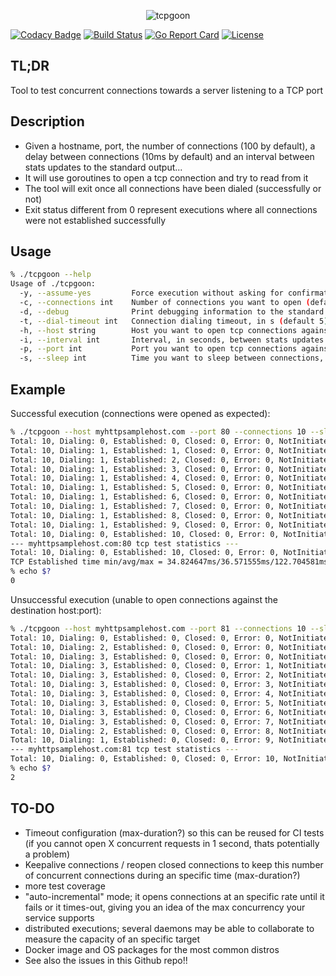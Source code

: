 <p align="center">
<img src="http://www.confusedcoders.com/wp-content/uploads/2016/10/golang-1.jpg" alt="tcpgoon" title="tcpgoon" />
</p>

[![Codacy Badge](https://api.codacy.com/project/badge/Grade/b211244c4a674049864d45020aa8e883)](https://www.codacy.com/app/dachad/tcpgoon?utm_source=github.com&amp;utm_medium=referral&amp;utm_content=dachad/tcpgoon&amp;utm_campaign=Badge_Grade)
[![Build Status](https://travis-ci.org/dachad/tcpgoon.svg?branch=master)](https://travis-ci.org/dachad/tcpgoon)
[![Go Report Card](https://goreportcard.com/badge/github.com/dachad/tcpgoon)](https://goreportcard.com/report/github.com/dachad/tcpgoon)
[![License](https://img.shields.io/badge/license-MIT-blue.svg)](https://github.com/dachad/tcpgoon/blob/master/LICENSE)

## TL;DR

Tool to test concurrent connections towards a server listening to a TCP port

## Description

- Given a hostname, port, the number of connections (100 by default), 
a delay between connections (10ms by default) and an interval between stats
updates to the standard output...
- It will use goroutines to open a tcp connection and try to read from it
- The tool will exit once all connections have been dialed (successfully or not)
- Exit status different from 0 represent executions where all connections were not 
established successfully

## Usage

```bash
% ./tcpgoon --help
Usage of ./tcpgoon:
  -y, --assume-yes         Force execution without asking for confirmation
  -c, --connections int    Number of connections you want to open (default 100)
  -d, --debug              Print debugging information to the standard error
  -t, --dial-timeout int   Connection dialing timeout, in s (default 5)
  -h, --host string        Host you want to open tcp connections against (Required)
  -i, --interval int       Interval, in seconds, between stats updates (default 1)
  -p, --port int           Port you want to open tcp connections against (Required)
  -s, --sleep int          Time you want to sleep between connections, in ms (default 10)
```

## Example

Successful execution (connections were opened as expected):
```bash
% ./tcpgoon --host myhttpsamplehost.com --port 80 --connections 10 --sleep 999 -y 
Total: 10, Dialing: 0, Established: 0, Closed: 0, Error: 0, NotInitiated: 10
Total: 10, Dialing: 1, Established: 1, Closed: 0, Error: 0, NotInitiated: 8
Total: 10, Dialing: 1, Established: 2, Closed: 0, Error: 0, NotInitiated: 7
Total: 10, Dialing: 1, Established: 3, Closed: 0, Error: 0, NotInitiated: 6
Total: 10, Dialing: 1, Established: 4, Closed: 0, Error: 0, NotInitiated: 5
Total: 10, Dialing: 1, Established: 5, Closed: 0, Error: 0, NotInitiated: 4
Total: 10, Dialing: 1, Established: 6, Closed: 0, Error: 0, NotInitiated: 3
Total: 10, Dialing: 1, Established: 7, Closed: 0, Error: 0, NotInitiated: 2
Total: 10, Dialing: 1, Established: 8, Closed: 0, Error: 0, NotInitiated: 1
Total: 10, Dialing: 1, Established: 9, Closed: 0, Error: 0, NotInitiated: 0
Total: 10, Dialing: 0, Established: 10, Closed: 0, Error: 0, NotInitiated: 0
--- myhttpsamplehost.com:80 tcp test statistics ---
Total: 10, Dialing: 0, Established: 10, Closed: 0, Error: 0, NotInitiated: 0
TCP Established time min/avg/max = 34.824647ms/36.571555ms/122.704581ms
% echo $?
0
```
Unsuccessful execution (unable to open connections against the destination host:port):
```bash
% ./tcpgoon --host myhttpsamplehost.com --port 81 --connections 10 --sleep 999 -y
Total: 10, Dialing: 0, Established: 0, Closed: 0, Error: 0, NotInitiated: 10
Total: 10, Dialing: 2, Established: 0, Closed: 0, Error: 0, NotInitiated: 8
Total: 10, Dialing: 3, Established: 0, Closed: 0, Error: 0, NotInitiated: 7
Total: 10, Dialing: 3, Established: 0, Closed: 0, Error: 1, NotInitiated: 6
Total: 10, Dialing: 3, Established: 0, Closed: 0, Error: 2, NotInitiated: 5
Total: 10, Dialing: 3, Established: 0, Closed: 0, Error: 3, NotInitiated: 4
Total: 10, Dialing: 3, Established: 0, Closed: 0, Error: 4, NotInitiated: 3
Total: 10, Dialing: 3, Established: 0, Closed: 0, Error: 5, NotInitiated: 2
Total: 10, Dialing: 3, Established: 0, Closed: 0, Error: 6, NotInitiated: 1
Total: 10, Dialing: 3, Established: 0, Closed: 0, Error: 7, NotInitiated: 0
Total: 10, Dialing: 2, Established: 0, Closed: 0, Error: 8, NotInitiated: 0
Total: 10, Dialing: 1, Established: 0, Closed: 0, Error: 9, NotInitiated: 0
--- myhttpsamplehost.com:81 tcp test statistics ---
Total: 10, Dialing: 0, Established: 0, Closed: 0, Error: 10, NotInitiated: 0
% echo $?
2
```

## TO-DO

- Timeout configuration (max-duration?) so this can be reused for CI tests (if you cannot open X concurrent requests in 1 second, thats potentially a problem) 
- Keepalive connections / reopen closed connections to keep this number of concurrent connections during an specific time (max-duration?)
- more test coverage
- "auto-incremental" mode; it opens connections at an specific rate until it fails or it times-out, giving you an idea of the max concurrency your service supports
- distributed executions; several daemons may be able to collaborate to measure the capacity of an specific target
- Docker image and OS packages for the most common distros
- See also the issues in this Github repo!!
